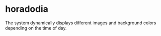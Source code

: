 # horadodia
The system dynamically displays different images and background colors depending on the time of day.
